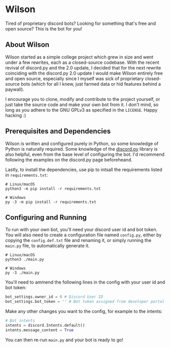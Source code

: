 # Wilson
Tired of proprietary discord bots? Looking for something that's free and open source? This is the bot for you!
## About Wilson
Wilson started as a simple college project which grew in size and went under a few rewrites, each as a closed-source codebase. With the recent revival of discord.py and the 2.0 update, I decided that for the next rewrite coinciding with the discord.py 2.0 update I would make Wilson entirely free and open source, especially since I myself was sick of proprietary closed-source bots (which for all I knew, just farmed data or hid features behind a paywall).

I encourage you to clone, modify and contribute to the project yourself, or just take the source code and make your own bot from it. I don't mind, so long as you adhere to the GNU GPLv3 as specified in the `LICENSE`. Happy hacking :)
## Prerequisites and Dependencies
Wilson is written and configured purely in Python, so some knowledge of Python is naturally required. Some knowledge of the [discord.py](https://github.com/Rapptz/discord.py) library is also helpful, even from the base level of configuring the bot. I'd recommend following the examples on the discord.py page beforeheand.

Lastly, to install the dependencies, use pip to intsall the requirements listed in `requirements.txt`:
```shell
# Linux/macOS
python3 -m pip install -r requirements.txt

# Windows
py -3 -m pip install -r requirements.txt
```
## Configuring and Running
To run with your own bot, you'll need your discord user id and bot token. You will also need to create a configuration file named `config.py`, either by copying the `config.def.txt` file and renaming it, or simply running the `main.py` file, to automatically generate it.
```shell
# Linux/macOS
python3 ./main.py

# Windows
py -3 ./main.py
```
You'll need to ammend the following lines in the config with your user id and bot token:
```py
bot_settings.owner_id = 0 # Discord User ID
bot_settings.bot_token = '' # Bot token assigned from developer portal
```
Make any other changes you want to the config, for example to the intents:
```py
# Bot intents
intents = discord.Intents.default()
intents.message_content = True
```
You can then re-run `main.py` and your bot is ready to go!